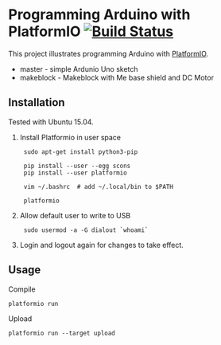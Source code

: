 # Programming Arduino with PlatformIO [![Build Status](https://travis-ci.org/nichtich/platformio-arduino.svg)](https://travis-ci.org/nichtich/platformio-arduino)

This project illustrates programming Arduino with
[PlatformIO](https://platformio.org). 

* master - simple Ardunio Uno sketch
* makeblock - Makeblock with Me base shield and DC Motor

## Installation

Tested with Ubuntu 15.04.

1. Install Platformio in user space

        sudo apt-get install python3-pip

        pip install --user --egg scons
        pip install --user platformio

        vim ~/.bashrc  # add ~/.local/bin to $PATH

        platformio

2. Allow default user to write to USB

        sudo usermod -a -G dialout `whoami`

3. Login and logout again for changes to take effect.

## Usage

Compile

    platformio run

Upload

    platformio run --target upload

